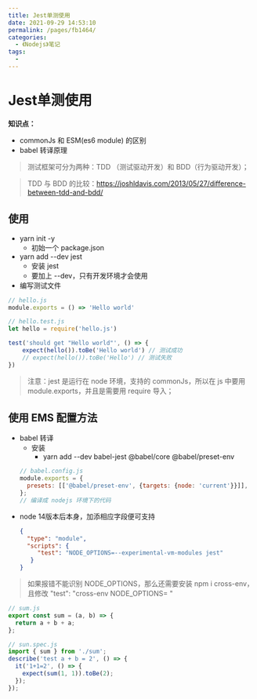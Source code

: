 ```yaml
---
title: Jest单测使用
date: 2021-09-29 14:53:10
permalink: /pages/fb1464/
categories:
  - 《Nodejs》笔记
tags:
  - 
---
```


# Jest单测使用

**知识点：**
- commonJs 和 ESM(es6 module) 的区别
- babel 转译原理

> 测试框架可分为两种：TDD （测试驱动开发）和 BDD（行为驱动开发）；
<!-- more -->

> TDD 与 BDD 的比较：https://joshldavis.com/2013/05/27/difference-between-tdd-and-bdd/

## 使用

- yarn init -y
  - 初始一个 package.json
- yarn add --dev jest
  - 安装 jest
  - 要加上 --dev，只有开发环境才会使用
- 编写测试文件

```js
// hello.js
module.exports = () => 'Hello world'

// hello.test.js
let hello = require('hello.js')

test('should get "Hello world"', () => {
    expect(hello()).toBe('Hello world') // 测试成功
    // expect(hello()).toBe('Hello') // 测试失败
})
```

> 注意：jest 是运行在 node 环境，支持的 commonJs，所以在 js 中要用 module.exports，并且是需要用 require 导入；

## 使用 EMS 配置方法

- babel 转译
  - 安装
    - yarn add --dev babel-jest @babel/core @babel/preset-env
  ```js
  // babel.config.js
  module.exports = {
    presets: [['@babel/preset-env', {targets: {node: 'current'}}]],
  };
  // 编译成 nodejs 环境下的代码
  ```
- node 14版本后本身，加添相应字段便可支持
  ```json
  {
    "type": "module",
    "scripts": {
       "test": "NODE_OPTIONS=--experimental-vm-modules jest"
     }
  }
  ```

> 如果报错不能识别 NODE_OPTIONS，那么还需要安装 npm i cross-env，且修改  "test": "cross-env NODE_OPTIONS=<your options> <commands>"
  
```js
// sum.js
export const sum = (a, b) => {
  return a + b + a;
};

// sun.spec.js
import { sum } from './sum';
describe('test a + b = 2', () => {
  it('1+1=2', () => {
    expect(sum(1, 1)).toBe(2);
  });
});
```